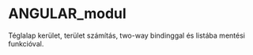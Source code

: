 # ANGULAR_modul

Téglalap kerület, terület számítás, two-way bindinggal és listába mentési funkcióval.
